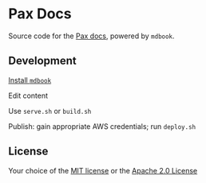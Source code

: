 # Pax Docs

Source code for the [Pax docs](docs.pax-lang.org), powered by `mdbook`.


## Development

[Install `mdbook`](https://rust-lang.github.io/mdBook/guide/installation.html)

Edit content

Use `serve.sh` or `build.sh`

Publish: gain appropriate AWS credentials; run `deploy.sh`


## License 

Your choice of the [MIT license](LICENSE-MIT) or the [Apache 2.0 License](LICENSE-APACHE)